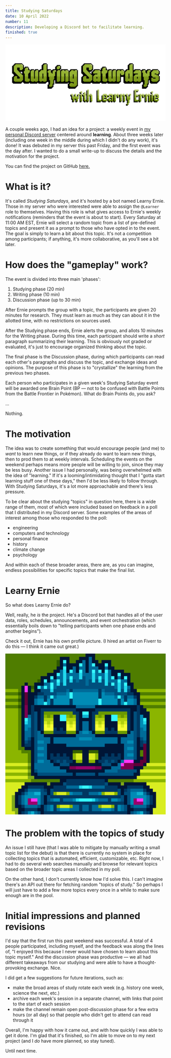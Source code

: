 ```yaml
---
title: Studying Saturdays
date: 10 April 2022
number: 11
description: Developing a Discord bot to facilitate learning.
finished: true
---
```


![Studying Saturdays logo](../static/images/studying-saturdays/studying-saturdays-logo.png "Studying Saturdays logo")

A couple weeks ago, I had an idea for a project: a weekly event in [my personal
Discord server](https://discord.gg/SB52VWvwRY) centered around **learning**. About three weeks later (including one
week in the middle during which I didn't do any work), it's done! It was debuted in my server this past Friday, and the first
event was the day after. I wanted to do a small write-up to discuss the details and the motivation for the project.

You can find the project on GitHub [here.](https://github.com/Dechrissen/learny-ernie)

# What is it?

It's called _Studying Saturdays_, and it's hosted by a bot named Learny Ernie. Those in my server who were interested were able to assign the `@Learner` role
to themselves. Having this role is what gives access to Ernie's weekly notifications (reminders that the event is about to start).
Every Saturday at 11:00 AM EST, Ernie will select a random topic from a list of
pre-defined topics and present it as a prompt to those who have opted in to the event. The goal is simply to learn a bit
about this topic. It's not a competition among participants; if anything, it's more collaborative, as you'll see a bit later.

# How does the "gameplay" work?

The event is divided into three main 'phases':

1. Studying phase (20 min)
2. Writing phase (10 min)
3. Discussion phase (up to 30 min)

After Ernie prompts the group with a topic, the participants are given 20 minutes for research. They must learn as much as they can about it in the
allotted time, with no restrictions on sources used.

After the Studying phase ends, Ernie alerts the group, and allots 10 minutes for the Writing phase. During this time, each participant should write a
_short_ paragraph summarizing their learning. This is obviously not graded or evaluated, it's just to encourage organized thinking about the topic.

The final phase is the Discussion phase, during which participants can read each other's paragraphs and discuss the topic, and exchange ideas and opinions.
The purpose of this phase is to "crystallize" the learning from the previous two phases.

Each person who participates in a given week's Studying Saturday event will be awarded one
Brain Point (BP — not to be confused with Battle Points from the Battle Frontier in Pokémon).
What do Brain Points do, you ask?

...

Nothing.

# The motivation

The idea was to create something that would encourage people (and me) to _want_ to learn new things, or if they already do want to learn new things,
then to prod them to at weekly intervals. Scheduling the events on the weekend perhaps means more people will be willing to join, since they may be less busy.
Another issue I had personally, was being overwhelmed with the idea of "learning." If it's a looming/intimidating thought that I "gotta start learning stuff one of these days," then I'd be less likely to follow through. With Studying Saturdays, it's a lot more approachable and there's less pressure.

To be clear about the studying "topics" in question here, there is a wide range of them, most of which were included based on feedback in a poll
that I distributed in my Discord server. Some examples of the areas of interest among those who responded to the poll:

- engineering
- computers and technology
- personal finance
- history
- climate change
- psychology

And within each of these broader areas, there are, as you can imagine, endless possibilities for specific topics that make the final list.

# Learny Ernie

So what does Learny Ernie do?

Well, really, he _is_ the project. He's a Discord bot that handles all of the user data, roles, schedules, announcements, and event orchestration (which essentially boils down to "telling participants when one phase ends and another begins").

Check it out, Ernie has his own profile picture. (I hired an artist on Fiverr to do this — I think it came out great.)

![Learny Ernie](../static/images/studying-saturdays/ernie.png "Learny Ernie")

# The problem with the topics of study

An issue I still have (that I was able to mitigate by manually writing a small topic list for the debut) is that there is currently no system in place for collecting topics that is automated, efficient, customizable, etc. Right now, I had to do several web searches manually and browse for relevant topics based on the broader topic areas I collected in my poll.

On the other hand, I don't currently know how I'd solve this. I can't imagine there's an API out there for fetching random "topics of study." So perhaps I will just have to add a few more topics every once in a while to make sure enough are in the pool.

# Initial impressions and planned revisions

I'd say that the first run this past weekend was successful. A total of 4 people participated, including myself, and the feedback was along the lines of, "I enjoyed this because I never would have chosen to learn about this topic myself." And the discussion phase was productive — we all had different takeaways from our studying and were able to have a thought-provoking exchange. Nice.

I did get a few suggestions for future iterations, such as:

- make the broad areas of study rotate each week (e.g. history one week, science the next, etc.)
- archive each week's session in a separate channel, with links that point to the start of each session
- make the channel remain open post-discussion phase for a few extra hours (or all day) so that people who didn't get to attend can read through it

Overall, I'm happy with how it came out, and with how quickly I was able to get it done. I'm glad that it's finished, so I'm able to move on to my next project (and I _do_ have more planned, so stay tuned).

Until next time.
